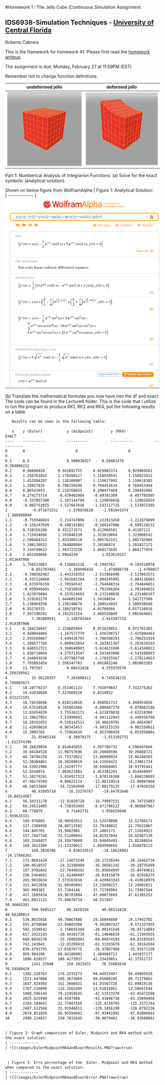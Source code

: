 #Homework 1 : The Jello Cube (Continuous Simulation Assignment
## IDS6938-Simulation Techniques - [University of Central Florida](http://www.ist.ucf.edu/grad/)
Roberto Cabrera


This is the framework for homework #1. Please first read the [homework writeup](HomeWork%231.pdf).

The assignment is due: Monday, February 27 at 11:59PM (EST)

Remember not to change function definitions.

| undeformed jello  | deformed jello |
| ------------- | ------------- |
| ![](images/undeformed3.png?raw=true)  | ![](images/deformed3.png?raw=true) |

Part 1: Numberical Analysis of Integrarion Functions:
 (a) Solve for the exact symbolic (analytical solution).
 
 
 Shown on below figure from WolframAlpha
| Figure 1: Analytical Solution:   
| ------------- 
| ![](images/DifferentialEquationSolutionHW1Part1.PNG?raw=true)  

 
 (b) Translate the mathematical formulas you now have into the df and exact.
       The code can be found in the Lecture6 folder.  This is the code that I utilize to run the program to produce 
	   RK1, RK2 and RK4, put the following results on a table.
	   
	   Results can be seen in the following table:
	   
	   x	y (Euler)			y (midpoint)		y (RK4)				EXACT
	----	----------			----------			----------			----------
	0		0						0						0						0
	0.1		0.5					0.509036927		0.50401476		0.504006212
	0.2		0.98608828		0.941891755		0.929983374		0.929969261
	0.3		1.336761843		1.178280127		1.158938591		1.158923832
	0.4		1.453584287		1.136380907		1.110627992		1.110618385
	0.5		1.28927035		0.798159298		0.768452619		0.768453444
	0.6		0.86543033		0.220768035		0.190477469		0.190492086
	0.7		0.274273714		-0.470402004	-0.49781389		-0.497785095
	0.8		-0.337857308	-1.107144704	-1.129056656	-1.129016654
	0.9		-0.802753055	-1.517667616	-1.533117725	-1.533072395	
	1			-0.971671551	-1.570878628	-1.581041974	-1.580998849
	1.1		-0.755948824	-1.214747006	-1.222913458	-1.222879899
	1.2		-0.156247699	-0.498141061	-0.509147006	-0.509128232
	1.3		0.728356108		0.431273571		0.412068581		0.41207112
	1.4		1.715934898		1.355046339		1.323019094		1.323008542
	1.5		2.580464313		2.033306318		1.985762151		1.985745966
	1.6		3.106136933		2.264888984		2.20186874		2.201857271
	1.7		3.144749623		1.943723238		1.868173695		1.868177859
	1.8		2.661568066		1.0964239			1.013619327		1.013647908
	1.9		1.756533063		-0.110661518	-0.1943762		-0.194318978
	2			0.652703481		-1.399996434	-1.478886739	-1.4788027	
	2.1		-0.348502482	-2.443310353	-2.513966496	-2.513863572
	2.2		-0.937118868	-2.941602204	-3.004245902	-3.004136603
	2.3		-0.873976159	-2.70594543		-2.764948334	-2.764846851
	2.4		-0.059946601	-1.71816828		-1.781566264	-1.781484825
	2.5		1.423979884		-0.153514693	-0.231540836	-0.231486167
	2.6		3.319281279		1.644605198		1.54168834		1.541717508
	2.7		5.238969258		3.236248676		3.100524943		3.100538568
	2.8		6.55270333		4.189210793		4.01709566		4.017110916
	2.9		7.507190201		4.192252154		3.985526889		3.985564681
	3			7.302089591		3.148785464		2.914307734		2.914387906
	3.1		6.184236647		1.224605964		0.972629052		0.972765385
	3.2		4.449044884		-1.167577779	-1.426190757	-1.425994463
	3.3		2.593589867		-3.449436793	-3.706500293	-3.706251919
	3.4		1.209577795		-5.009923054	-5.262921367	-5.262639293
	3.5		0.840552721		-5.360649903	-5.614631006	-5.614340022
	3.6		1.836719894		-4.275713547	-4.543483006	-4.543208093
	3.7		4.244893938		-1.877962749	-2.178355567	-2.178114923
	3.8		7.765893459		1.356347703		1.001862248		1.002063203
	3.9		11.797567			4.68431418		4.255978576		4.256150562
	4			15.56128357		7.261608412		6.745634215		6.745803673
	4.1		18.28779237		8.351461123		7.743070647		7.743275262
	4.2		19.42038688		7.527669226		6.8319912			6.832272103
	4.3		18.78438686		4.818214028		4.048561713		4.048954056
	4.4		16.67534928		0.745902688		-0.080407378	-0.079883186
	4.5		13.83454839		-3.755363171	-4.622839038	-4.62218308
	4.6		11.30627052		-7.53999892		-8.441122943	-8.440356708
	4.7		10.20162853		-9.526142511	-10.46629701	-10.4654587
	4.8		11.42050818		-8.98343453		-9.983215155	-9.982350011
	4.9		15.3995765		-5.75964435		-6.853708459	-6.852856091
	5			21.95465336		-0.38078175		-1.613192731	-1.612374396
	5.1		30.26839856		6.014645055		4.597706732		4.598497604
	5.2		39.04184528		11.90757696		10.26608596		10.26688721
	5.3		46.78766159		15.75373022		13.86098924		13.86186593
	5.4		52.20384861		16.38289019		14.22958423		14.23061724
	5.5		54.53922906		13.34297777		10.93668465		10.93795441
	5.6		53.8548974		7.093621803		4.453381201		4.454949997
	5.7		51.10278291		-1.016917323	-3.870136268	-3.868238693
	5.8		47.98174569		-9.00825224		-12.06319514	-12.06097868
	5.9		46.58531604		-14.71564969	-17.98179125	-17.97930254
	6			48.91085718		-16.33276767	-19.84783646	-19.84514567
	6.1		56.34331178		-12.91820728	-16.74997531	-16.74715483
	6.2		69.24521405		-4.730353493	-8.971708122	-8.968807967	
	6.3		86.770879			6.71462731		1.956659048		1.959633321
	6.4		106.976805		18.90583913		13.52479088		13.52789171
	6.5		127.2308958		28.88713582		22.79198022		22.79531867
	6.6		144.845701		33.9802905		27.1065171		27.11024922
	6.7		157.7947748		32.51209943		24.82557044		24.82987139
	6.8		165.3348427		24.35679009		15.84845493		15.85348654
	6.9		168.3623304		11.13329012		1.804998656		1.810878113
	7			169.3838706		-4.030216515	-14.18624083	-14.17946262
	7.1		172.0681429		-17.14871549	-28.17228344	-28.16462716
	7.2		180.4518537		-24.32396089	-36.30581142	-36.29735499
	7.3		197.9702842		-22.76449392	-35.85664997	-35.84749611
	7.4		226.5464061		-11.62486987	-26.03915079	-26.02938275
	7.5		265.9819834		7.573163658		-8.420983343	-8.410618979
	7.6		313.8412016		31.09105003		13.23698217		13.24802651
	7.7		365.909382		53.7164146		33.72789984		33.73982544
	7.8		417.1685434		69.96783884		47.60073669		47.61385252
	7.9		463.0911121		75.49676734		50.551947			50.56663391
	8			500.9495217		68.3428104		40.66514418		40.68180013
	8.1		530.8035916		49.70067888		19.16044889		19.17942782
	8.2		555.8758684		23.94803368		-9.592897427	-9.571337455
	8.3		582.1538542		-2.150655369	-38.88141649	-38.85714093
	8.4		617.2422193		-20.94381739	-61.14646828	-61.11945935
	8.5		668.6856376		-25.78002003	-69.86074193	-69.83105503
	8.6		742.143842		-12.83269433	-61.33393679	-61.30162694
	8.7		839.8791755		17.61878775		-35.97067969	-35.93571326
	8.8		959.984196		60.84206991		1.404009713		1.441837177
	8.9		1096.629577		108.4273937		42.33439851		42.37551737
	9			1241.37688		150.1023432		76.55081616		76.59589429
	9.1		1385.328763		176.2233273		94.44915487		94.49905918
	9.2		1521.647688		180.3673069		89.65808285		89.71379662
	9.3		1647.829303		161.3606021		61.03567726		61.09819136
	9.4		1767.116099		124.1582495		13.51631062		13.58651544
	9.5		1888.596144		79.22459545		-42.53333378	-42.45472598
	9.6		2025.825999		40.4187988		-93.43846738	-93.35094466
	9.7		2194.184043		21.77807556		-125.4239703	-125.3271744
	9.8		2407.512568		33.91946812		-128.1856199	-128.0792336
	9.9		2674.851039		80.95594681		-97.93441991	-97.81800842
	10		2998.124017		158.7831645		-39.0670402		-38.93988091

	   
    | Figure 2: Graph comparison of Euler, Midpoint and RK4 method with the exact solution:   
	| ------------- 
	| ![](images/EulerMidpointRK4andExactResults.PNG?raw=true)
	
	
	 | Figure 3: Erro percentage of the  Euler, Midpoint and RK4 method when compared to the exact solution:   
	| ------------- 
	| ![](images/EulerMidpointRK4andExactError.PNG?raw=true)
	
	
	
	
	
	
	
	
	
	
	
	
	